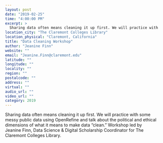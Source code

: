 ```yaml
---
layout: post
date: "2019-02-25"
time: "4:00:00 PM"
excerpt: >
  Sharing data often means cleaning it up first. We will practice with some messy public data using OpenRefine and talk about the political ...
location_city: "The Claremont Colleges Library"
location_physical: "Claremont, California"
title: "Data Cleaning Workshop"
author: "Jeanine Finn"
website: ""
email: "Jeanine.Finn@claremont.edu"
latitude: ""
longitude: ""
locality: ""
region: ""
postalcode: ""
address: ""
virtual: ""
audio_url: ""
video_url: ""
category: 2019
---
```


Sharing data often means cleaning it up first. We will practice with some messy public data using OpenRefine and talk about the political and ethical dimensions of what it means to make data “clean.” Workshop led by Jeanine Finn, Data Science & Digital Scholarship Coordinator for The Claremont Colleges Library.
